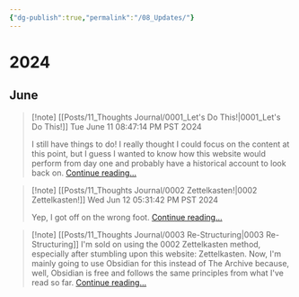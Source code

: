 ```yaml
---
{"dg-publish":true,"permalink":"/08_Updates/"}
---
```


# 2024 
## June

> [!note] [[Posts/11_Thoughts Journal/0001_Let's Do This!\|0001_Let's Do This!]]
> Tue June 11 08:47:14 PM PST 2O24 
> 
> I still have things to do! I really thought I could focus on the content at this point, but I guess I wanted to know how this website would perform from day one and probably have a historical account to look back on. [Continue reading...](https://circumscribedman.xyz/posts/11-thoughts-journal/0001-let-s-do-this/)

> [!note] [[Posts/11_Thoughts Journal/0002 Zettelkasten!\|0002 Zettelkasten!]]
> Wed Jun 12 05:31:42 PM PST 2024
> 
> Yep, I got off on the wrong foot. [Continue reading...](https://circumscribedman.xyz/Posts/11_Thoughts%20Journal/0002%20Zettelkasten!/)

> [!note] [[Posts/11_Thoughts Journal/0003 Re-Structuring\|0003 Re-Structuring]]
> I'm sold on using the 0002 Zettelkasten method, especially after stumbling upon this website: Zettelkasten. Now, I'm mainly going to use Obsidian for this instead of The Archive because, well, Obsidian is free and follows the same principles from what I've read so far. [Continue reading...](https://circumscribedman.xyz/Posts/11_Thoughts%20Journal/0003%20Re-Structuring/)





